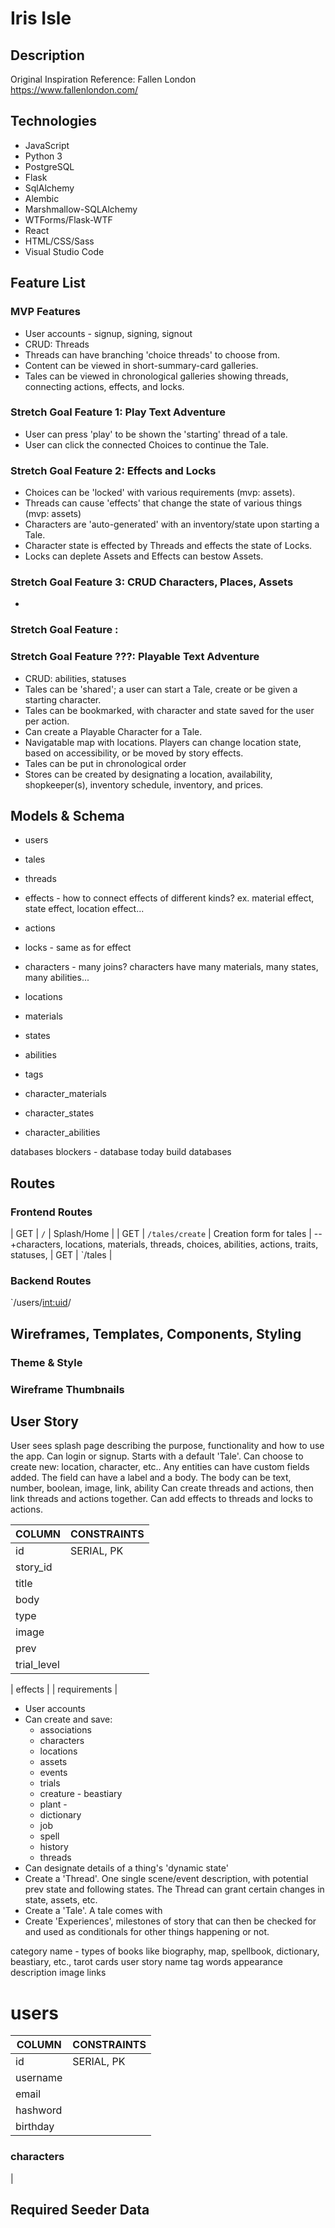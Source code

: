 
# Iris Isle

## Description
Original Inspiration Reference: Fallen London https://www.fallenlondon.com/


## Technologies
* JavaScript
* Python 3
* PostgreSQL
* Flask
* SqlAlchemy
* Alembic
* Marshmallow-SQLAlchemy
* WTForms/Flask-WTF
* React
* HTML/CSS/Sass
* Visual Studio Code

## Feature List
### MVP Features
* User accounts - signup, signing, signout
* CRUD: Threads
* Threads can have branching 'choice threads' to choose from.
* Content can be viewed in short-summary-card galleries.
* Tales can be viewed in chronological galleries showing threads, connecting actions, effects, and locks.

### Stretch Goal Feature 1: Play Text Adventure
* User can press 'play' to be shown the 'starting' thread of a tale.
* User can click the connected Choices to continue the Tale.

### Stretch Goal Feature 2: Effects and Locks
* Choices can be 'locked' with various requirements (mvp: assets).
* Threads can cause 'effects' that change the state of various things (mvp: assets)
* Characters are 'auto-generated' with an inventory/state upon starting a Tale.
* Character state is effected by Threads and effects the state of Locks.
* Locks can deplete Assets and Effects can bestow Assets.

### Stretch Goal Feature 3: CRUD Characters, Places, Assets
* 

### Stretch Goal Feature :
###


### Stretch Goal Feature ???: Playable Text Adventure
* CRUD: abilities, statuses
* Tales can be 'shared'; a user can start a Tale, create or be given a starting character.
* Tales can be bookmarked, with character and state saved for the user per action.
* Can create a Playable Character for a Tale.
* Navigatable map with locations. Players can change location state, based on accessibility, or be moved by story effects.
* Tales can be put in chronological order 
* Stores can be created by designating a location, availability, shopkeeper(s), inventory schedule, inventory, and prices.

## Models & Schema

* users
* tales
* threads
* effects - how to connect effects of different kinds? ex. material effect, state effect, location effect...
* actions
* locks - same as for effect
* characters - many joins? characters have many materials, many states, many abilities...
* locations
* materials
* states
* abilities
* tags

* character_materials
* character_states
* character_abilities


databases
blockers - database
today 
build databases

## Routes
### Frontend Routes

| GET | `/` | Splash/Home |
| GET | `/tales/create` | Creation form for tales | -- +characters, locations, materials, threads, choices, abilities, actions, traits, statuses,
| GET | `/tales | 


### Backend Routes
`/users/<int:uid>/


## Wireframes, Templates, Components, Styling
### Theme & Style


### Wireframe Thumbnails



## User Story
User sees splash page describing the purpose, functionality and how to use the app. Can login or signup.
Starts with a default 'Tale'. 
Can choose to create new: location, character, etc..
Any entities can have custom fields added. The field can have a label and a body. The body can be text, number, boolean, image, link, ability
Can create threads and actions, then link threads and actions together. Can add effects to threads and locks to actions.





| COLUMN | CONSTRAINTS |
|--------|-------------|
| id     | SERIAL, PK  |
| story_id |  
| title  |
| body   |
| type   | 
| image  |
| prev   | |
| trial_level |


| effects |
| requirements |



* User accounts
* Can create and save:
  * associations
  * characters
  * locations
  * assets
  * events
  * trials
  * creature - beastiary
  * plant - 
  * dictionary
  * job
  * spell
  * history
  * threads
* Can designate details of a thing's 'dynamic state'
* Create a 'Thread'. One single scene/event description, with potential prev state and following states. The Thread can grant certain changes in state, assets, etc.
* Create a 'Tale'. A tale comes with
* Create 'Experiences', milestones of story that can then be checked for and used as conditionals for other things happening or not.



category name - types of books like biography, map, spellbook, dictionary, beastiary, etc., tarot cards
user
story
name
tag words
appearance
description
image
links


# users
| COLUMN | CONSTRAINTS |
|--------|-------------|
| id     | SERIAL, PK  |
| username | |
| email    |
| hashword |
| birthday |


### characters
| 


## Required Seeder Data